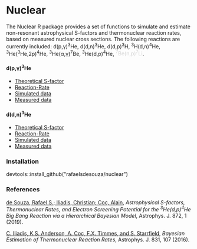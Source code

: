 # Nuclear

The Nuclear R package provides a set of functions to simulate and estimate non-resonant astrophysical S-factors and thermonuclear reaction rates, based on measured nuclear cross sections. The following reactions are currently included: d(p,&gamma;)<sup>3</sup>He, d(d,n)<sup>3</sup>He, d(d,p)<sup>3</sup>H, <sup>3</sup>H(d,n)<sup>4</sup>He, <sup>3</sup>He(<sup>3</sup>He,2p)<sup>4</sup>He, <sup>3</sup>He(&alpha;,&gamma;)<sup>7</sup>Be, <sup>3</sup>He(d,p)<sup>4</sup>He, <span style="color:lightgray"><sup>7</sup>Be(n,p)<sup>7</sup>Li</span>.

#### d(p,&gamma;)<sup>3</sup>He

- [Theoretical S-factor](https://github.com/RafaelSdeSouza/nuclear/blob/master/R/sfactorDpg.R)  
- [Reaction-Rate](https://github.com/RafaelSdeSouza/nuclear/blob/master/R/NumRateDpg.R) 
- [Simulated data](https://github.com/RafaelSdeSouza/nuclear/blob/master/data/dpg.RData)
- [Measured data](https://github.com/RafaelSdeSouza/nuclear/blob/master/data/dpgdata.RData)   
 

#### d(d,n)<sup>3</sup>He

- [Theoretical S-factor](https://github.com/RafaelSdeSouza/nuclear/blob/master/R/sfactorDdn.R)  
- [Reaction-Rate](https://github.com/RafaelSdeSouza/nuclear/blob/master/R/sfactorDdn.R) 
- [Simulated data](https://github.com/RafaelSdeSouza/nuclear/blob/master/data/ddn.RData)
- [Measured data]()  

### Installation
devtools::install_github("rafaelsdesouza/nuclear")



### References

[de Souza, Rafael S.; Iliadis, Christian; Coc, Alain](https://iopscience.iop.org/article/10.3847/1538-4357/aafda9/meta), *Astrophysical S-factors, Thermonuclear Rates, and Electron Screening Potential for the <sup>3</sup>He(d,p)<sup>4</sup>He Big Bang Reaction via a Hierarchical Bayesian Model*, Astrophys. J. 872, 1 (2019).

[C. Iliadis, K.S. Anderson, A. Coc, F.X. Timmes, and S. Starrfield](http://iopscience.iop.org/article/10.3847/0004-637X/831/1/107/meta), *Bayesian Estimation of Thermonuclear Reaction Rates*, Astrophys. J. 831, 107 (2016).

